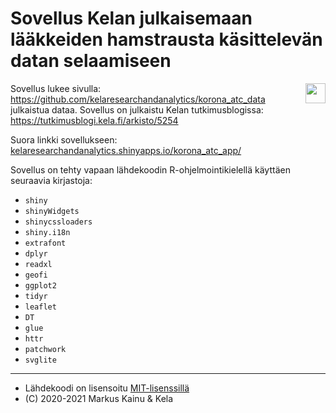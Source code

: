 Sovellus Kelan julkaisemaan lääkkeiden hamstrausta käsittelevän datan selaamiseen
==============================================

<img align="right" height="32px" src="https://www.kela.fi/image/layout_set_logo?img_id=2174196&t=1585229282595">


Sovellus lukee sivulla: https://github.com/kelaresearchandanalytics/korona_atc_data julkaistua dataa. Sovellus on julkaistu Kelan tutkimusblogissa: https://tutkimusblogi.kela.fi/arkisto/5254

Suora linkki sovellukseen: [kelaresearchandanalytics.shinyapps.io/korona_atc_app/](https://kelaresearchandanalytics.shinyapps.io/korona_atc_app/)

Sovellus on tehty vapaan lähdekoodin R-ohjelmointikielellä käyttäen seuraavia kirjastoja:

- `shiny`
- `shinyWidgets`
- `shinycssloaders`
- `shiny.i18n`
- `extrafont`
- `dplyr`
- `readxl`
- `geofi`
- `ggplot2`
- `tidyr`
- `leaflet`
- `DT`
- `glue`
- `httr`
- `patchwork`
- `svglite`



***************

- Lähdekoodi on lisensoitu [MIT-lisenssillä](https://opensource.org/licenses/MIT)
- (C) 2020-2021 Markus Kainu & Kela

